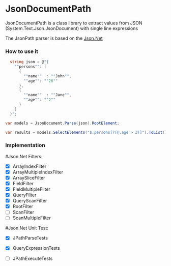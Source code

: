 # JsonDocumentPath
JsonDocumentPath is a class library to extract values from JSON (System.Text.Json.JsonDocument) with single line expressions

The JsonPath parser is based on the [Json.Net](https://github.com/JamesNK/Newtonsoft.Json)

### How to use it

```csharp
  string json = @"{
    ""persons"": [
      {
        ""name""  : ""John"",
        ""age"": ""26""
      },
      {
        ""name""  : ""Jane"",
        ""age"": ""2""
      }
    ]
  }";

var models = JsonDocument.Parse(json).RootElement;

var results = models.SelectElements("$.persons[?(@.age > 3)]").ToList();
```

### Implementation
#Json.Net Filters:
- [x] ArrayIndexFilter
- [x] ArrayMultipleIndexFilter
- [x] ArraySliceFilter
- [x] FieldFilter
- [x] FieldMultipleFilter
- [x] QueryFilter
- [x] QueryScanFilter
- [x] RootFilter
- [ ] ScanFilter
- [ ] ScanMultipleFilter

#Json.Net Unit Test:
- [x] JPathParseTests
- [x] QueryExpressionTests
- [ ] JPathExecuteTests

